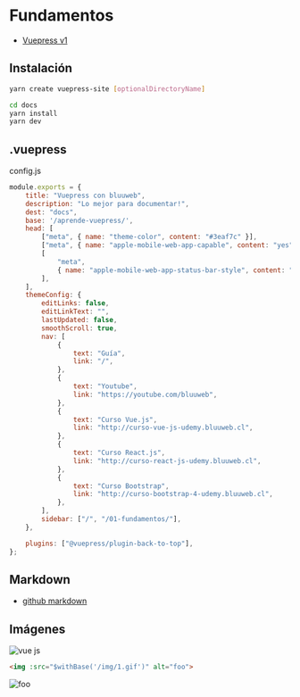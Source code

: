 # Fundamentos

- [Vuepress v1](https://v1.vuepress.vuejs.org/)

## Instalación

```sh
yarn create vuepress-site [optionalDirectoryName]
```

```sh
cd docs
yarn install
yarn dev
```

## .vuepress
config.js
```js
module.exports = {
    title: "Vuepress con bluuweb",
    description: "Lo mejor para documentar!",
    dest: "docs",
    base: '/aprende-vuepress/',
    head: [
        ["meta", { name: "theme-color", content: "#3eaf7c" }],
        ["meta", { name: "apple-mobile-web-app-capable", content: "yes" }],
        [
            "meta",
            { name: "apple-mobile-web-app-status-bar-style", content: "black" },
        ],
    ],
    themeConfig: {
        editLinks: false,
        editLinkText: "",
        lastUpdated: false,
        smoothScroll: true,
        nav: [
            {
                text: "Guía",
                link: "/",
            },
            {
                text: "Youtube",
                link: "https://youtube.com/bluuweb",
            },
            {
                text: "Curso Vue.js",
                link: "http://curso-vue-js-udemy.bluuweb.cl",
            },
            {
                text: "Curso React.js",
                link: "http://curso-react-js-udemy.bluuweb.cl",
            },
            {
                text: "Curso Bootstrap",
                link: "http://curso-bootstrap-4-udemy.bluuweb.cl",
            },
        ],
        sidebar: ["/", "/01-fundamentos/"],
    },

    plugins: ["@vuepress/plugin-back-to-top"],
};
```

## Markdown
- [github markdown](https://guides.github.com/features/mastering-markdown/)

## Imágenes
![vue js](https://discountseries.com/wp-content/uploads/2019/03/curso-vue-img-250x141.jpg)

```html
<img :src="$withBase('/img/1.gif')" alt="foo">
```

<img :src="$withBase('/img/1.gif')" alt="foo">